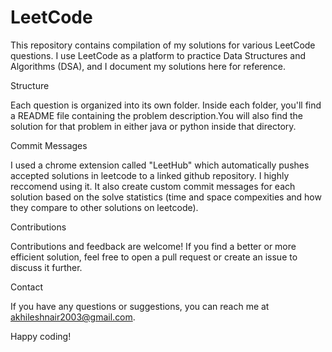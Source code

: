 # LeetCode

This repository contains compilation of my solutions for various LeetCode questions. I use LeetCode as a platform to practice Data Structures and Algorithms (DSA), and I document my solutions here for reference.

Structure

Each question is organized into its own folder. Inside each folder, you'll find a README file containing the problem description.You will also find the solution for that problem in either java or python inside that directory.

Commit Messages

I used a chrome extension called "LeetHub" which automatically pushes accepted solutions in leetcode to a linked github repository. I highly reccomend using it. It also create custom commit messages for each solution based on the solve statistics (time and space compexities and how they compare to other solutions on leetcode).

Contributions

Contributions and feedback are welcome! If you find a better or more efficient solution, feel free to open a pull request or create an issue to discuss it further.

Contact

If you have any questions or suggestions, you can reach me at akhileshnair2003@gmail.com.

Happy coding!
